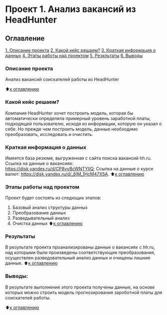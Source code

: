 # Проект 1. Анализ вакансий из HeadHunter 

## Оглавление
[1. Описание проекта](https://github.com/justa1ejandro/sf_data_science/tree/main/project_0/README.md#Описание-проекта)
[2. Какой кейс решаем?](https://github.com/justa1ejandro/sf_data_science/tree/main/project_0/README.md#Какой-кейс-решаем?)
[3. Краткая информация о данных](https://github.com/justa1ejandro/sf_data_science/tree/main/project_0/README.md#Краткая-информация-о-данных)
[4. Этапы работы над проектом](https://github.com/justa1ejandro/sf_data_science/tree/main/project_0/README.md#Этапы-работы-над-проектом)
[5. Резкльтаты](https://github.com/justa1ejandro/sf_data_science/tree/main/project_0/README.md#Резкльтаты)
[6. Выводы](https://github.com/justa1ejandro/sf_data_science/tree/main/project_0/README.md#Выводы)


### Описание проекта
Анализ вакансий соискателей работы из HeadHunter

:arrow_up:[к оглавлению](https://github.com/justa1ejandro/sf_data_science/tree/main/project_1/README.md#Оглавление)

### Какой кейс решаем?
Компания HeadHunter хочет построить модель, которая бы автоматически определяла примерный уровень заработной платы, подходящей пользователю, исходя из информации, которую он указал о себе. Но прежде чем построить модель, данные необходимо преобразовать, исследовать и очистить.

### Краткая информация о данных
Имеется база резюме, выгруженная с сайта поиска вакансий hh.ru.
Ссылка на данные о вакансиях: https://disk.yandex.ru/d/CP8vyBcWNTYllQ;
Ссылка на данные о курсе валют: https://disk.yandex.ru/d/_6IM_1HcM47X5A.
:arrow_up:[к оглавлению](https://github.com/justa1ejandro/sf_data_science/tree/main/project_1/README.md#Оглавление)


### Этапы работы над проектом
Проект будет состоять из следющих этапов:
1. Базовый анализ структуры данных
2. Преобразование данных
3. Разведывательный анализ
4. Очистка данных
:arrow_up:[к оглавлению](https://github.com/justa1ejandro/sf_data_science/tree/main/project_1/README.md#Оглавление)


### Результаты
В результате проекта проанализированы данные о вакансиях с hh.ru, над которыми были произведены соответствующие преобразования, осуществлен разведовательный анализ данных и очищены лишние данные.
:arrow_up:[к оглавлению](https://github.com/justa1ejandro/sf_data_science/tree/main/project_1/README.md#Оглавление)


### Выводы:
В результате выполнения этого проекта получены данные, на основе которых можно строить модель прогнозирования зароботной платы для соискателей работы.

:arrow_up:[к оглавлению](https://github.com/justa1ejandro/sf_data_science/tree/main/project_1/README.md#Оглавление)
